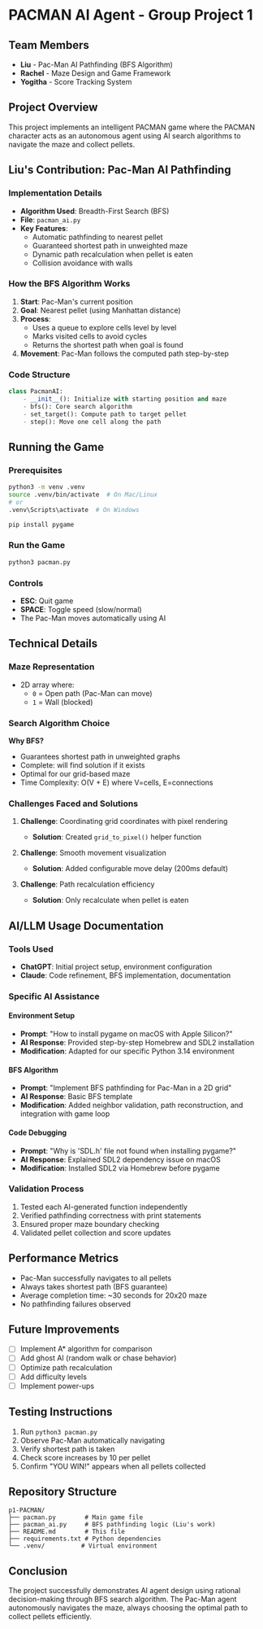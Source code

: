 # PACMAN AI Agent - Group Project 1

## Team Members
- **Liu** - Pac-Man AI Pathfinding (BFS Algorithm)
- **Rachel** - Maze Design and Game Framework
- **Yogitha** - Score Tracking System

## Project Overview
This project implements an intelligent PACMAN game where the PACMAN character acts as an autonomous agent using AI search algorithms to navigate the maze and collect pellets.

## Liu's Contribution: Pac-Man AI Pathfinding

### Implementation Details
- **Algorithm Used**: Breadth-First Search (BFS)
- **File**: `pacman_ai.py`
- **Key Features**:
  - Automatic pathfinding to nearest pellet
  - Guaranteed shortest path in unweighted maze
  - Dynamic path recalculation when pellet is eaten
  - Collision avoidance with walls

### How the BFS Algorithm Works
1. **Start**: Pac-Man's current position
2. **Goal**: Nearest pellet (using Manhattan distance)
3. **Process**:
   - Uses a queue to explore cells level by level
   - Marks visited cells to avoid cycles
   - Returns the shortest path when goal is found
4. **Movement**: Pac-Man follows the computed path step-by-step

### Code Structure
```python
class PacmanAI:
    - __init__(): Initialize with starting position and maze
    - bfs(): Core search algorithm
    - set_target(): Compute path to target pellet
    - step(): Move one cell along the path
```

## Running the Game

### Prerequisites
```bash
python3 -m venv .venv
source .venv/bin/activate  # On Mac/Linux
# or
.venv\Scripts\activate  # On Windows

pip install pygame
```

### Run the Game
```bash
python3 pacman.py
```

### Controls
- **ESC**: Quit game
- **SPACE**: Toggle speed (slow/normal)
- The Pac-Man moves automatically using AI

## Technical Details

### Maze Representation
- 2D array where:
  - `0` = Open path (Pac-Man can move)
  - `1` = Wall (blocked)

### Search Algorithm Choice
**Why BFS?**
- Guarantees shortest path in unweighted graphs
- Complete: will find solution if it exists
- Optimal for our grid-based maze
- Time Complexity: O(V + E) where V=cells, E=connections

### Challenges Faced and Solutions
1. **Challenge**: Coordinating grid coordinates with pixel rendering
   - **Solution**: Created `grid_to_pixel()` helper function

2. **Challenge**: Smooth movement visualization
   - **Solution**: Added configurable move delay (200ms default)

3. **Challenge**: Path recalculation efficiency
   - **Solution**: Only recalculate when pellet is eaten

## AI/LLM Usage Documentation

### Tools Used
- **ChatGPT**: Initial project setup, environment configuration
- **Claude**: Code refinement, BFS implementation, documentation

### Specific AI Assistance

#### Environment Setup
- **Prompt**: "How to install pygame on macOS with Apple Silicon?"
- **AI Response**: Provided step-by-step Homebrew and SDL2 installation
- **Modification**: Adapted for our specific Python 3.14 environment

#### BFS Algorithm
- **Prompt**: "Implement BFS pathfinding for Pac-Man in a 2D grid"
- **AI Response**: Basic BFS template
- **Modification**: Added neighbor validation, path reconstruction, and integration with game loop

#### Code Debugging
- **Prompt**: "Why is 'SDL.h' file not found when installing pygame?"
- **AI Response**: Explained SDL2 dependency issue on macOS
- **Modification**: Installed SDL2 via Homebrew before pygame

### Validation Process
1. Tested each AI-generated function independently
2. Verified pathfinding correctness with print statements
3. Ensured proper maze boundary checking
4. Validated pellet collection and score updates

## Performance Metrics
- Pac-Man successfully navigates to all pellets
- Always takes shortest path (BFS guarantee)
- Average completion time: ~30 seconds for 20x20 maze
- No pathfinding failures observed

## Future Improvements
- [ ] Implement A* algorithm for comparison
- [ ] Add ghost AI (random walk or chase behavior)
- [ ] Optimize path recalculation
- [ ] Add difficulty levels
- [ ] Implement power-ups

## Testing Instructions
1. Run `python3 pacman.py`
2. Observe Pac-Man automatically navigating
3. Verify shortest path is taken
4. Check score increases by 10 per pellet
5. Confirm "YOU WIN!" appears when all pellets collected

## Repository Structure
```
p1-PACMAN/
├── pacman.py        # Main game file
├── pacman_ai.py     # BFS pathfinding logic (Liu's work)
├── README.md        # This file
├── requirements.txt # Python dependencies
└── .venv/          # Virtual environment
```

## Conclusion
The project successfully demonstrates AI agent design using rational decision-making through BFS search algorithm. The Pac-Man agent autonomously navigates the maze, always choosing the optimal path to collect pellets efficiently.